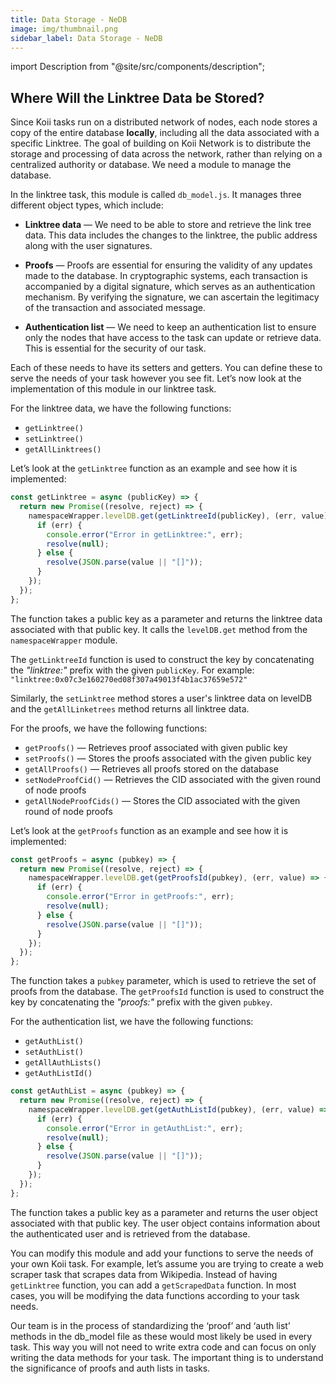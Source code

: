 ```yaml
---
title: Data Storage - NeDB
image: img/thumbnail.png
sidebar_label: Data Storage - NeDB
---
```


import Description from "@site/src/components/description";

<Description
text="This section will provide information on how and where your tasks can store data in a decentralized format. We will continue to learn that with the Linktree's example, where we require to store information about each individual users who creates a linktree on the application."
/>

## Where Will the Linktree Data be Stored?

Since Koii tasks run on a distributed network of nodes, each node stores a copy of the entire database **locally**, including all the data associated with a specific Linktree.
The goal of building on Koii Network is to distribute the storage and processing of data across the network, rather than relying on a centralized authority or database. We
need a module to manage the database.

In the linktree task, this module is called `db_model.js`. It manages three different object types, which include:

- **Linktree data** — We need to be able to store and retrieve the link tree data. This data includes the changes to the linktree, the public address along with the user signatures.

- **Proofs** — Proofs are essential for ensuring the validity of any updates made to the database. In cryptographic systems, each transaction is accompanied by a digital signature, which serves as an authentication mechanism. By verifying the signature, we can ascertain the legitimacy of the transaction and associated message.

- **Authentication list** — We need to keep an authentication list to ensure only the nodes that have access to the task can update or retrieve data. This is essential for the security of our task.

Each of these needs to have its setters and getters. You can define these to serve the needs of your task however you see fit. Let’s now look at the implementation of this module in our linktree task.

For the linktree data, we have the following functions:

- `getLinktree()`
- `setLinktree()`
- `getAllLinktrees()`

Let’s look at the `getLinktree` function as an example and see how it is implemented:

```javascript
const getLinktree = async (publicKey) => {
  return new Promise((resolve, reject) => {
    namespaceWrapper.levelDB.get(getLinktreeId(publicKey), (err, value) => {
      if (err) {
        console.error("Error in getLinktree:", err);
        resolve(null);
      } else {
        resolve(JSON.parse(value || "[]"));
      }
    });
  });
};
```

The function takes a public key as a parameter and returns the linktree data associated with that public key. It calls the `levelDB.get` method from the `namespaceWrapper` module.

The `getLinktreeId` function is used to construct the key by concatenating the _"linktree:"_ prefix with the given `publicKey`. For example: `"linktree:0x07c3e160270ed08f307a49013f4b1ac37659e572"`

Similarly, the `setLinktree` method stores a user's linktree data on levelDB and the `getAllLinketrees` method returns all linktree data.

For the proofs, we have the following functions:

- `getProofs()` — Retrieves proof associated with given public key
- `setProofs()` — Stores the proofs associated with the given public key
- `getAllProofs()` — Retrieves all proofs stored on the database
- `setNodeProofCid()` — Retrieves the CID associated with the given round of node proofs
- `getAllNodeProofCids()` — Stores the CID associated with the given round of node proofs

Let’s look at the `getProofs` function as an example and see how it is implemented:

```javascript
const getProofs = async (pubkey) => {
  return new Promise((resolve, reject) => {
    namespaceWrapper.levelDB.get(getProofsId(pubkey), (err, value) => {
      if (err) {
        console.error("Error in getProofs:", err);
        resolve(null);
      } else {
        resolve(JSON.parse(value || "[]"));
      }
    });
  });
};
```

The function takes a `pubkey` parameter, which is used to retrieve the set of proofs from the database. The `getProofsId` function is used to construct the key by concatenating the _"proofs:"_ prefix with the given `pubkey`.

For the authentication list, we have the following functions:

- `getAuthList()`
- `setAuthList()`
- `getAllAuthLists()`
- `getAuthListId()`

```javascript
const getAuthList = async (pubkey) => {
  return new Promise((resolve, reject) => {
    namespaceWrapper.levelDB.get(getAuthListId(pubkey), (err, value) => {
      if (err) {
        console.error("Error in getAuthList:", err);
        resolve(null);
      } else {
        resolve(JSON.parse(value || "[]"));
      }
    });
  });
};
```

The function takes a public key as a parameter and returns the user object associated with that public key. The user object contains information about the authenticated user and is retrieved from the database.

You can modify this module and add your functions to serve the needs of your own Koii task. For example, let’s assume you are trying to create a web scraper task that scrapes data from Wikipedia. Instead of having `getLinktree` function, you can add a `getScrapedData` function. In most cases, you will be modifying the data functions according to your task needs.

Our team is in the process of standardizing the ‘proof’ and ‘auth list’ methods in the db_model file as these would most likely be used in every task. This way you will not need to write extra code and can focus on only writing the data methods for your task. The important thing is to understand the significance of proofs and auth lists in tasks.
